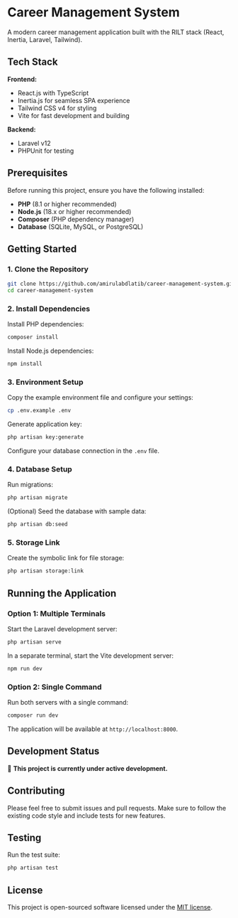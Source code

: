 # Career Management System

A modern career management application built with the RILT stack (React, Inertia, Laravel, Tailwind).

## Tech Stack

**Frontend:**
- React.js with TypeScript
- Inertia.js for seamless SPA experience
- Tailwind CSS v4 for styling
- Vite for fast development and building

**Backend:**
- Laravel v12
- PHPUnit for testing

## Prerequisites

Before running this project, ensure you have the following installed:

- **PHP** (8.1 or higher recommended)
- **Node.js** (18.x or higher recommended)
- **Composer** (PHP dependency manager)
- **Database** (SQLite, MySQL, or PostgreSQL)

## Getting Started

### 1. Clone the Repository

```bash
git clone https://github.com/amirulabdlatib/career-management-system.git
cd career-management-system
```

### 2. Install Dependencies

Install PHP dependencies:
```bash
composer install
```

Install Node.js dependencies:
```bash
npm install
```

### 3. Environment Setup

Copy the example environment file and configure your settings:
```bash
cp .env.example .env
```

Generate application key:
```bash
php artisan key:generate
```

Configure your database connection in the `.env` file.

### 4. Database Setup

Run migrations:
```bash
php artisan migrate
```

(Optional) Seed the database with sample data:
```bash
php artisan db:seed
```

### 5. Storage Link

Create the symbolic link for file storage:
```bash
php artisan storage:link
```

## Running the Application

### Option 1: Multiple Terminals

Start the Laravel development server:
```bash
php artisan serve
```

In a separate terminal, start the Vite development server:
```bash
npm run dev
```

### Option 2: Single Command

Run both servers with a single command:
```bash
composer run dev
```

The application will be available at `http://localhost:8000`.

## Development Status

🚧 **This project is currently under active development.**

## Contributing

Please feel free to submit issues and pull requests. Make sure to follow the existing code style and include tests for new features.

## Testing

Run the test suite:
```bash
php artisan test
```

## License

This project is open-sourced software licensed under the [MIT license](LICENSE).